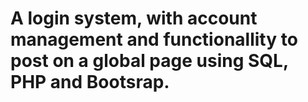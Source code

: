 # A login system, with account management and functionallity to post on a global page using SQL, PHP and Bootsrap.
